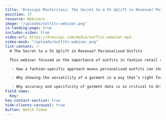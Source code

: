 ```yaml
---
title: 'Dressipi Masterclass: The Secret to a 5% Uplift in Revenue? Personalised Outfits'
position: 37
resource: Webinars
image: "/uploads/outfits-webinar.png"
is-landing-page: true
includes-video: true
video-url: https://dressipi.com/media/outfits-webinar.mp4
video-mask: "/uploads/outfits-webinar.png"
list-content: |-
  # The Secret to a 5% Uplift in Revenue? Personalised Outfits

  This webinar focused on the importance of outfits in fashion retail and how delivering personalised outfits at scale improves revenue, conversion, AOV and retention whilst also inspiring the customer and creating amazing experiences. Watch the video recording to learn:

   - How a fashion-specific approach means personalised outfits can showcase your brand and are in keeping with a retailers Brand DNA

   - Why showing the versatility of a garment in a way that’s right for the customer leads to better results

   - Why accuracy and specificity of garment data is so critical to drive better predictions and better outfit algorithms
Field name:
  Key: 
has-contact-section: true
hide-clients-carousel: true
button: Watch Video
---
```


